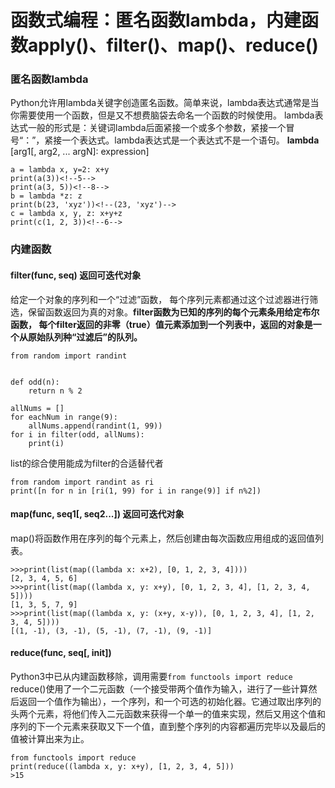 # 函数式编程：匿名函数lambda，内建函数apply()、filter()、map()、reduce()
### 匿名函数lambda
Python允许用lambda关键字创造匿名函数。简单来说，lambda表达式通常是当你需要使用一个函数，但是又不想费脑袋去命名一个函数的时候使用。
lambda表达式一般的形式是：关键词lambda后面紧接一个或多个参数，紧接一个冒号“：”，紧接一个表达式。lambda表达式是一个表达式不是一个语句。
**lambda** [arg1[, arg2, ... argN]: expression]
```
a = lambda x, y=2: x+y
print(a(3))<!--5-->
print(a(3, 5))<!--8-->
b = lambda *z: z
print(b(23, 'xyz'))<!--(23, 'xyz')-->
c = lambda x, y, z: x+y+z
print(c(1, 2, 3))<!--6-->
```
### 内建函数


#### filter(func, seq)    返回可迭代对象
给定一个对象的序列和一个“过滤”函数， 每个序列元素都通过这个过滤器进行筛选，保留函数返回为真的对象。**filter函数为已知的序列的每个元素条用给定布尔函数， 每个filter返回的非零（true）值元素添加到一个列表中，返回的对象是一个从原始队列种“过滤后”的队列。**
```
from random import randint


def odd(n):
	return n % 2
    
allNums = []
for eachNum in range(9):
	allNums.append(randint(1, 99))
for i in filter(odd, allNums):
	print(i)
```
list的综合使用能成为filter的合适替代者
```
from random import randint as ri
print([n for n in [ri(1, 99) for i in range(9)] if n%2])
```

#### map(func, seq1[, seq2...]) 返回可迭代对象
map()将函数作用在序列的每个元素上，然后创建由每次函数应用组成的返回值列表。
```
>>>print(list(map((lambda x: x+2), [0, 1, 2, 3, 4])))
[2, 3, 4, 5, 6]
>>>print(list(map((lambda x, y: x+y), [0, 1, 2, 3, 4], [1, 2, 3, 4, 5])))
[1, 3, 5, 7, 9]
>>>print(list(map((lambda x, y: (x+y, x-y)), [0, 1, 2, 3, 4], [1, 2, 3, 4, 5])))
[(1, -1), (3, -1), (5, -1), (7, -1), (9, -1)]
```
#### reduce(func, seq[, init])
Python3中已从内建函数移除，调用需要`from functools import reduce`
reduce()使用了一个二元函数（一个接受带两个值作为输入，进行了一些计算然后返回一个值作为输出），一个序列，和一个可选的初始化器。它通过取出序列的头两个元素，将他们传入二元函数来获得一个单一的值来实现，然后又用这个值和序列的下一个元素来获取又下一个值，直到整个序列的内容都遍历完毕以及最后的值被计算出来为止。
```
from functools import reduce
print(reduce((lambda x, y: x+y), [1, 2, 3, 4, 5]))
>15
```
